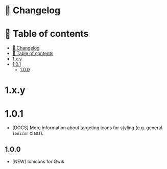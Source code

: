 # 📜 Changelog

# 📖 Table of contents
<!-- TOC -->
* [📜 Changelog](#-changelog)
* [📖 Table of contents](#-table-of-contents)
* [1.x.y](#1xy)
* [1.0.1](#101)
  * [1.0.0](#100)
<!-- TOC -->

# 1.x.y

# 1.0.1
- [DOCS] More information about targeting icons for styling (e.g. general `ionicon` class).

## 1.0.0
- [NEW] Ionicons for Qwik